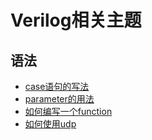# Verilog相关主题

## 语法

* [case语句的写法](HowToWriteCaseInVerilog.md)
* [parameter的用法](HowToUseParameterInVerilog.md)
* [如何编写一个function](HowToWriteAFunctionInVerilog.md)
* [如何使用udp](HowToUseUDP.md)